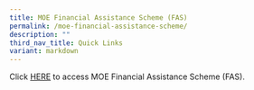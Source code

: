 ```yaml
---
title: MOE Financial Assistance Scheme (FAS)
permalink: /moe-financial-assistance-scheme/
description: ""
third_nav_title: Quick Links
variant: markdown
---
```

Click [HERE](https://www.moe.gov.sg/financial-matters/financial-assistance) to access MOE Financial Assistance Scheme (FAS).